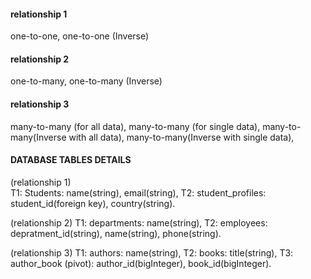 #### relationship 1
one-to-one,
one-to-one (Inverse)

#### relationship 2
one-to-many,
one-to-many (Inverse)

#### relationship 3
many-to-many (for all data),
many-to-many (for single data),
many-to-many(Inverse with all data),
many-to-many(Inverse with single data),

#### DATABASE TABLES DETAILS
(relationship 1) <br>
T1: Students: name(string), email(string),
T2: student_profiles: student_id(foreign key), country(string).

(relationship 2)
T1: departments: name(string),
T2: employees: depratment_id(string), name(string), phone(string).

(relationship 3)
T1: authors: name(string),
T2: books: title(string),
T3: author_book (pivot): author_id(bigInteger), book_id(bigInteger).
